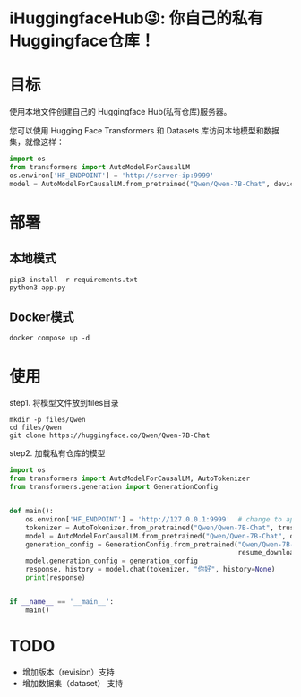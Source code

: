 # iHuggingfaceHub😜: 你自己的私有Huggingface仓库！
# 目标

使用本地文件创建自己的 Huggingface Hub(私有仓库)服务器。

您可以使用 Hugging Face Transformers 和 Datasets 库访问本地模型和数据集，就像这样：

```python
import os
from transformers import AutoModelForCausalLM
os.environ['HF_ENDPOINT'] = 'http://server-ip:9999'  
model = AutoModelForCausalLM.from_pretrained("Qwen/Qwen-7B-Chat", device_map="auto", trust_remote_code=True).eval()
```

# 部署

## 本地模式
```shell
pip3 install -r requirements.txt
python3 app.py
```

## Docker模式
```shell
docker compose up -d
```

# 使用

step1. 将模型文件放到files目录

```shell
mkdir -p files/Qwen
cd files/Qwen
git clone https://huggingface.co/Qwen/Qwen-7B-Chat
```

step2. 加载私有仓库的模型

```python
import os
from transformers import AutoModelForCausalLM, AutoTokenizer
from transformers.generation import GenerationConfig


def main():
    os.environ['HF_ENDPOINT'] = 'http://127.0.0.1:9999'  # change to app.py host ip
    tokenizer = AutoTokenizer.from_pretrained("Qwen/Qwen-7B-Chat", trust_remote_code=True)
    model = AutoModelForCausalLM.from_pretrained("Qwen/Qwen-7B-Chat", device_map="auto", trust_remote_code=True).eval()
    generation_config = GenerationConfig.from_pretrained("Qwen/Qwen-7B-Chat", trust_remote_code=True,
                                                         resume_download=True)
    model.generation_config = generation_config
    response, history = model.chat(tokenizer, "你好", history=None)
    print(response)


if __name__ == '__main__':
    main()
```

# TODO
* 增加版本（revision）支持
* 增加数据集（dataset） 支持